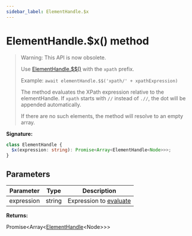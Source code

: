 ```yaml
---
sidebar_label: ElementHandle.$x
---
```


# ElementHandle.$x() method

> Warning: This API is now obsolete.
>
> Use [ElementHandle.$$()](./puppeteer.elementhandle.__.md) with the `xpath` prefix.
>
> Example: `await elementHandle.$$('xpath/' + xpathExpression)`
>
> The method evaluates the XPath expression relative to the elementHandle. If `xpath` starts with `//` instead of `.//`, the dot will be appended automatically.
>
> If there are no such elements, the method will resolve to an empty array.

**Signature:**

```typescript
class ElementHandle {
  $x(expression: string): Promise<Array<ElementHandle<Node>>>;
}
```

## Parameters

| Parameter  | Type   | Description                                                                                  |
| ---------- | ------ | -------------------------------------------------------------------------------------------- |
| expression | string | Expression to [evaluate](https://developer.mozilla.org/en-US/docs/Web/API/Document/evaluate) |

**Returns:**

Promise&lt;Array&lt;[ElementHandle](./puppeteer.elementhandle.md)&lt;Node&gt;&gt;&gt;
